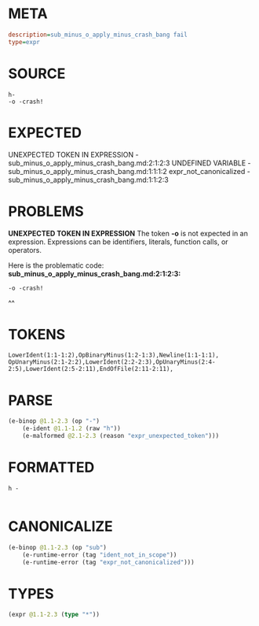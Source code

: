 # META
~~~ini
description=sub_minus_o_apply_minus_crash_bang fail
type=expr
~~~
# SOURCE
~~~roc
h-
-o -crash!
~~~
# EXPECTED
UNEXPECTED TOKEN IN EXPRESSION - sub_minus_o_apply_minus_crash_bang.md:2:1:2:3
UNDEFINED VARIABLE - sub_minus_o_apply_minus_crash_bang.md:1:1:1:2
expr_not_canonicalized - sub_minus_o_apply_minus_crash_bang.md:1:1:2:3
# PROBLEMS
**UNEXPECTED TOKEN IN EXPRESSION**
The token **-o** is not expected in an expression.
Expressions can be identifiers, literals, function calls, or operators.

Here is the problematic code:
**sub_minus_o_apply_minus_crash_bang.md:2:1:2:3:**
```roc
-o -crash!
```
^^


# TOKENS
~~~zig
LowerIdent(1:1-1:2),OpBinaryMinus(1:2-1:3),Newline(1:1-1:1),
OpUnaryMinus(2:1-2:2),LowerIdent(2:2-2:3),OpUnaryMinus(2:4-2:5),LowerIdent(2:5-2:11),EndOfFile(2:11-2:11),
~~~
# PARSE
~~~clojure
(e-binop @1.1-2.3 (op "-")
	(e-ident @1.1-1.2 (raw "h"))
	(e-malformed @2.1-2.3 (reason "expr_unexpected_token")))
~~~
# FORMATTED
~~~roc
h -
	
~~~
# CANONICALIZE
~~~clojure
(e-binop @1.1-2.3 (op "sub")
	(e-runtime-error (tag "ident_not_in_scope"))
	(e-runtime-error (tag "expr_not_canonicalized")))
~~~
# TYPES
~~~clojure
(expr @1.1-2.3 (type "*"))
~~~

